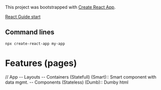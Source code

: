 This project was bootstrapped with [Create React App](https://github.com/facebook/create-react-app).



[React Guide start](https://reactjs.org/docs/create-a-new-react-app.html)


## Command lines
`npx create-react-app my-app`



# Features (pages)
// App
    -- Layouts
    -- Containers (Statefull) (Smart):: Smart component with data mgmt.
    -- Components (Stateless) (Dumb):: Dumby html